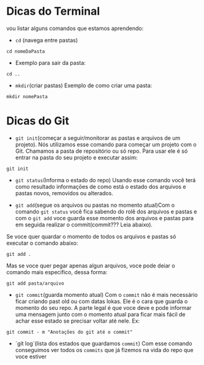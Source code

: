 # Dicas do Terminal

vou listar alguns comandos que estamos aprendendo:

- `cd` (navega entre pastas) 
```
cd nomeDaPasta
```

- Exemplo para sair da pasta:

```
cd ..
```

- `mkdir`(criar pastas)
Exemplo de como criar uma pasta:
```
mkdir nomePasta
```

# Dicas do Git

- `git init`(começar a seguir/monitorar as pastas e arquivos de um projeto). Nós utilizamos esse comando para começar um projeto com o Git. Chamamos a pasta de repositório ou só repo. Para usar ele é só entrar na pasta do seu projeto e executar assim:
```
git init
```

- `git status`(Informa o estado do repo) Usando  esse comando você terá como resultado informações de como está o estado dos arquivos e pastas novos, removidos ou alterados.

- `git add`(segue os arquivos ou pastas no momento atual)Com o comando `git status` você fica sabendo do rolê dos arquivos e pastas e com o `git add` voce guarda esse momento dos arquivos e pastas para em seguida realizar o commit(commit??? Leia abaixo).

Se voce quer quardar o momento de todos os arquivos e pastas só executar o comando abaixo:

```
git add .
```
Mas se voce quer pegar apenas algun arquivos, voce pode deiar o comando mais especifico, dessa forma:

```
git add pasta/arquivo
```

- `git commit`(guarda momento atual) Com o `commit` não é mais necessário ficar criando past old ou com datas lokas. Ele é o cara que guarda o momento do seu repo. A parte legal é que voce deve e pode informar uma mensagem junto com o momento atual para ficar mais fácil de achar esse estado se precisar voltar até nele. Ex:

```
git commit - m "Anotações do git até o commit"
```

- ´git log´(lista dos estados que guardamos `commit`) Com esse comando conseguimos ver todos os `commits` que já fizemos na vida do repo que voce estiver


